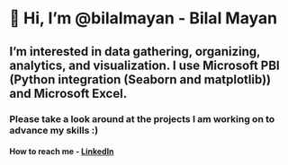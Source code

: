 #                                                   👋 Hi, I’m @bilalmayan - **Bilal Mayan**

## I’m interested in data gathering, organizing, analytics, and visualization. I use Microsoft PBI (Python integration (Seaborn and matplotlib)) and Microsoft Excel. 
      
###                                  Please take a look around at the projects I am working on to advance my skills :)

####                                         How to reach me - [LinkedIn](linkedin.com/in/bilal-mayan)


